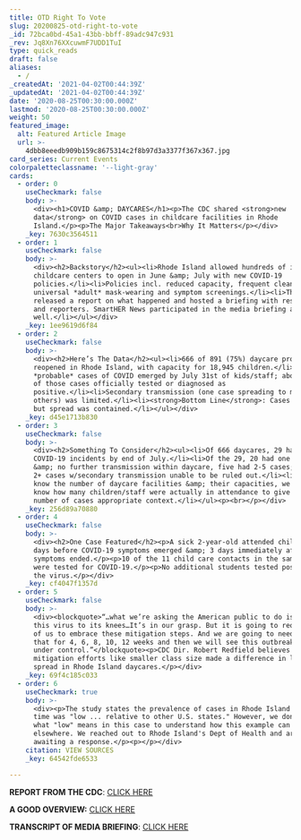 ```yaml
---
title: OTD Right To Vote
slug: 20200825-otd-right-to-vote
_id: 72bca0bd-45a1-43bb-bbff-89adc947c931
_rev: Jq8Xn76XXcuwmF7UDD1TuI
type: quick_reads
draft: false
aliases:
  - /
_createdAt: '2021-04-02T00:44:39Z'
_updatedAt: '2021-04-02T00:44:39Z'
date: '2020-08-25T00:30:00.000Z'
lastmod: '2020-08-25T00:30:00.000Z'
weight: 50
featured_image:
  alt: Featured Article Image
  url: >-
    4dbb8eeedb909b159c8675314c2f8b97d3a3377f367x367.jpg
card_series: Current Events
colorpaletteclassname: '--light-gray'
cards:
  - order: 0
    useCheckmark: false
    body: >-
      <div><h1>COVID &amp; DAYCARES</h1><p>The CDC shared <strong>new
      data</strong> on COVID cases in childcare facilities in Rhode
      Island.</p><p>The Major Takeaways<br>Why It Matters</p></div>
    _key: 7630c3564511
  - order: 1
    useCheckmark: false
    body: >-
      <div><h2>Backstory</h2><ul><li>Rhode Island allowed hundreds of its
      childcare centers to open in June &amp; July with new COVID-19
      policies.</li><li>Policies incl. reduced capacity, frequent cleaning,
      universal *adult* mask-wearing and symptom screenings.</li><li>The CDC
      released a report on what happened and hosted a briefing with researchers
      and reporters. SmartHER News participated in the media briefing as
      well.</li></ul></div>
    _key: 1ee9619d6f84
  - order: 2
    useCheckmark: false
    body: >-
      <div><h2>Here’s The Data</h2><ul><li>666 of 891 (75%) daycare programs
      reopened in Rhode Island, with capacity for 18,945 children.</li><li>101
      *probable* cases of COVID emerged by July 31st of kids/staff; about half
      of those cases officially tested or diagnosed as
      positive.</li><li>Secondary transmission (one case spreading to many
      others) was limited.</li><li><strong>Bottom Line</strong>: Cases emerged
      but spread was contained.</li></ul></div>
    _key: d45e1713b830
  - order: 3
    useCheckmark: false
    body: >-
      <div><h2>Something To Consider</h2><ul><li>Of 666 daycares, 29 had
      COVID-19 incidents by end of July.</li><li>Of the 29, 20 had one case
      &amp; no further transmission within daycare, five had 2-5 cases; four had
      2+ cases w/secondary transmission unable to be ruled out.</li><li>While we
      know the number of daycare facilities &amp; their capacities, we don’t
      know how many children/staff were actually in attendance to give the
      number of cases appropriate context.</li></ul><p><br></p></div>
    _key: 256d89a70880
  - order: 4
    useCheckmark: false
    body: >-
      <div><h2>One Case Featured</h2><p>A sick 2-year-old attended childcare 3
      days before COVID-19 symptoms emerged &amp; 3 days immediately after the
      symptoms ended.</p><p>10 of the 11 child care contacts in the same class
      were tested for COVID-19.</p><p>No additional students tested positive for
      the virus.</p></div>
    _key: cf4047f1357d
  - order: 5
    useCheckmark: false
    body: >-
      <div><blockquote>“…what we’re asking the American public to do is to bring
      this virus to its knees…It’s in our grasp. But it is going to require all
      of us to embrace these mitigation steps. And we are going to need to do
      that for 4, 6, 8, 10, 12 weeks and then we will see this outbreak get
      under control.”</blockquote><p>CDC Dir. Robert Redfield believes social
      mitigation efforts like smaller class size made a difference in limiting
      spread in Rhode Island daycares.</p></div>
    _key: 69f4c185c033
  - order: 6
    useCheckmark: true
    body: >-
      <div><p>The study states the prevalence of cases in Rhode Island at the
      time was "low ... relative to other U.S. states." However, we don't know
      what "low" means in this case to understand how this example can apply
      elsewhere. We reached out to Rhode Island's Dept of Health and are
      awaiting a response.</p><p></p></div>
    citation: VIEW SOURCES
    _key: 64542fde6533

---
```

**REPORT FROM THE CDC**: [CLICK HERE](https://www.cdc.gov/mmwr/volumes/69/wr/mm6934e2.htm?s_cid=mm6934e2_w)

**A GOOD OVERVIEW:** [CLICK HERE](https://www.cnbc.com/2020/08/21/cdc-director-dr-redfield-pointed-to-rhode-islands-coronavirus-restrictions-in-daycares-as-a-path-to-reopen-schools.html)

**TRANSCRIPT OF MEDIA BRIEFING**: [CLICK HERE](https://www.cdc.gov/media/releases/2020/t0821-telebriefing-covid.html)